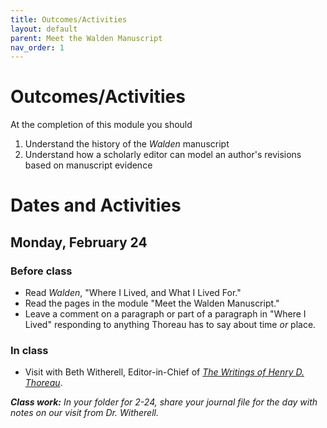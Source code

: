 ```yaml
---
title: Outcomes/Activities
layout: default
parent: Meet the Walden Manuscript
nav_order: 1
---
```

# Outcomes/Activities

At the completion of this module you should

1. Understand the history of the *Walden* manuscript
2. Understand how a scholarly editor can model an author's revisions based on manuscript evidence 

# Dates and Activities

## Monday, February 24

### Before class

- Read *Walden*, "Where I Lived, and What I Lived For."
- Read the pages in the module "Meet the Walden Manuscript."
- Leave a comment on a paragraph or part of a paragraph in "Where I Lived" responding to anything Thoreau has to say about time *or* place.

### In class

- Visit with Beth Witherell, Editor-in-Chief of [*The Writings of Henry D. Thoreau*](https://thoreau.library.ucsb.edu/).

***Class work:*** *In your folder for 2-24, share your journal file for the day with notes on our visit from Dr. Witherell.*